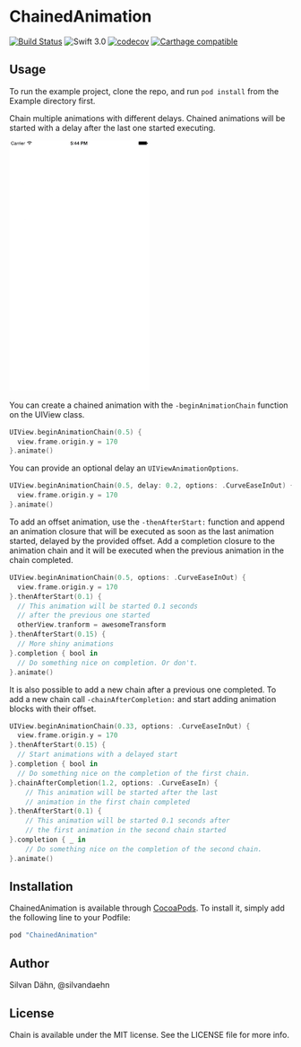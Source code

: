 # ChainedAnimation

[![Build Status](https://travis-ci.org/daehn/ChainedAnimation.svg?branch=master)](https://travis-ci.org/daehn/ChainedAnimation) ![Swift 3.0](https://img.shields.io/badge/Swift-3.0-orange.svg?style=flat) [![codecov](https://codecov.io/gh/daehn/ChainedAnimation/branch/master/graph/badge.svg)](https://codecov.io/gh/daehn/ChainedAnimation) [![Carthage compatible](https://img.shields.io/badge/Carthage-compatible-4BC51D.svg?style=flat)](https://github.com/Carthage/Carthage)

## Usage

To run the example project, clone the repo, and run `pod install` from the Example directory first.  

Chain multiple animations with different delays. Chained animations will be started with a delay after the last one started executing.

<img src="chain-example-loop.gif" width="250">

You can create a chained animation with the `-beginAnimationChain` function on the UIView class.

```swift
UIView.beginAnimationChain(0.5) {
  view.frame.origin.y = 170
}.animate()
```

You can provide an optional delay an `UIViewAnimationOptions`.

```swift
UIView.beginAnimationChain(0.5, delay: 0.2, options: .CurveEaseInOut) {
  view.frame.origin.y = 170
}.animate()
```
To add an offset animation, use the `-thenAfterStart:` function and append an
animation closure that will be executed as soon as the last animation started, delayed by the provided offset. Add a completion
closure to the animation chain and it will be executed when the previous animation in the chain completed.

```swift
UIView.beginAnimationChain(0.5, options: .CurveEaseInOut) {
  view.frame.origin.y = 170
}.thenAfterStart(0.1) {
  // This animation will be started 0.1 seconds
  // after the previous one started
  otherView.tranform = awesomeTransform
}.thenAfterStart(0.15) {
  // More shiny animations
}.completion { bool in
  // Do something nice on completion. Or don't.
}.animate()
```

It is also possible to add a new chain after a previous one completed.
To add a new chain call `-chainAfterCompletion:` and start adding animation blocks with their offset.

```swift
UIView.beginAnimationChain(0.33, options: .CurveEaseInOut) {
  view.frame.origin.y = 170
}.thenAfterStart(0.15) {
  // Start animations with a delayed start
}.completion { bool in
  // Do something nice on the completion of the first chain.
}.chainAfterCompletion(1.2, options: .CurveEaseIn) {
    // This animation will be started after the last
    // animation in the first chain completed
}.thenAfterStart(0.1) {
    // This animation will be started 0.1 seconds after
    // the first animation in the second chain started
}.completion { _ in
    // Do something nice on the completion of the second chain.
}.animate()
```

## Installation

ChainedAnimation is available through [CocoaPods](http://cocoapods.org). To install
it, simply add the following line to your Podfile:

```ruby
pod "ChainedAnimation"
```

## Author

Silvan Dähn, @silvandaehn

## License

Chain is available under the MIT license. See the LICENSE file for more info.
